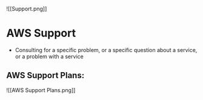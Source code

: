 ![[Support.png]]
# AWS Support
- Consulting for a specific problem, or a specific question about a service, or a problem with a service

## AWS Support Plans:
![[AWS Support Plans.png]]

